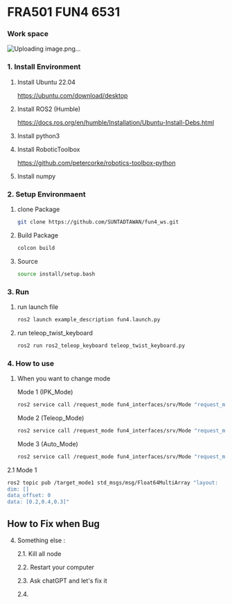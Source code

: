 # FRA501 FUN4 6531

### Work space
![Uploading image.png…]()


### 1. Install Environment
1. Install Ubuntu 22.04
   
    https://ubuntu.com/download/desktop

2. Install ROS2 (Humble)

   https://docs.ros.org/en/humble/Installation/Ubuntu-Install-Debs.html

3. Install python3

4. Install RoboticToolbox

   https://github.com/petercorke/robotics-toolbox-python

5. Install numpy

### 2. Setup Environmaent
1. clone Package
   ```sh
   git clone https://github.com/SUNTADTAWAN/fun4_ws.git
   ```
2. Build Package
   ```sh
   colcon build
   ```
3. Source
   ```sh
   source install/setup.bash
   ```

### 3. Run
1. run launch file
   ```sh
   ros2 launch example_description fun4.launch.py 
   ```
2. run teleop_twist_keyboard
   ```sh
   ros2 run ros2_teleop_keyboard teleop_twist_keyboard.py
   ```

### 4. How to use
1. When you want to change mode

   Mode 1 (IPK_Mode)
   ```sh
   ros2 service call /request_mode fun4_interfaces/srv/Mode "request_mode:data: 1"
   ```
   Mode 2 (Teleop_Mode)
   ```sh
   ros2 service call /request_mode fun4_interfaces/srv/Mode "request_mode:data: 2"
   ```
   Mode 3 (Auto_Mode)
   ```sh
   ros2 service call /request_mode fun4_interfaces/srv/Mode "request_mode:data: 3"
   ```
2.1 Mode 1 
   ```sh
   ros2 topic pub /target_mode1 std_msgs/msg/Float64MultiArray "layout:
   dim: []
   data_offset: 0
   data: [0.2,0.4,0.3]" 
   ```


## How to Fix when Bug
4. Something else :
   
   2.1. Kill all node
   
   2.2. Restart your computer
   
   2.3. Ask chatGPT and let's fix it

   2.4. 

